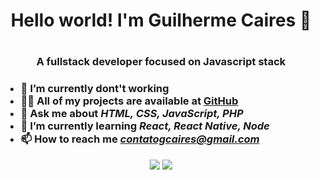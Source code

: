 <h1 align="center">Hello world! I'm Guilherme Caires 👋<h1>
<h3 align="center">A fullstack developer focused on Javascript stack<h3>

- 🔭 I’m currently dont't working
- 👨‍💻 All of my projects are available at [GitHub](https://github.com/gcairesdev)
- 💬 Ask me about *HTML, CSS, JavaScript, PHP*
- 🌱 I’m currently learning *React, React Native, Node*
- 📫 How to reach me *contatogcaires@gmail.com*

<p align="center">
  <img src="https://github-readme-stats.vercel.app/api?username=gcairesdev&show_icons=true&count_private=true" /> 

  <img src="https://github-readme-stats.vercel.app/api/top-langs/?username=gcairesdev&layout=compact" /> 
</p>
